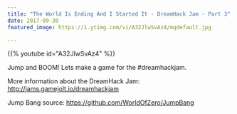 ```yaml
---
title: "The World Is Ending And I Started It - DreamHack Jam - Part 3"
date: 2017-09-30
featured_image: https://i.ytimg.com/vi/A32JlwSvAz4/mqdefault.jpg

---
```


{{% youtube id="A32JlwSvAz4" %}}

Jump and BOOM! Lets make a game for the #dreamhackjam.

More information about the DreamHack Jam: http://jams.gamejolt.io/dreamhackjam

Jump Bang source: https://github.com/WorldOfZero/JumpBang